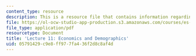 ```yaml
---
content_type: resource
description: This is a resource file that contains information regarding lecture 11.
file: https://ol-ocw-studio-app-production.s3.amazonaws.com/courses/es-256-the-coming-years-spring-2008/05791429c9e8ff977fa436f2d8c8af4d_MITES_256S08_Lec11.pdf
file_type: application/pdf
resourcetype: Document
title: 'Lecture 11: Economics and Demographics'
uid: 05791429-c9e8-ff97-7fa4-36f2d8c8af4d
---
```

